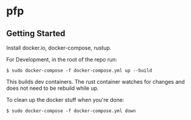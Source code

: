 # pfp

## Getting Started

Install docker.io, docker-compose, rustup.

For Development, in the root of the repo run:

```
$ sudo docker-compose -f docker-compose.yml up --build
```

This builds dev containers. The rust container watches for changes and does not need to be rebuild while up.

To clean up the docker stuff when you're done:

```
$ sudo docker-compose -f docker-compose.yml down
```
